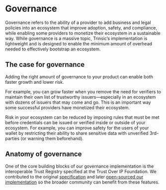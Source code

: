 # Governance
Governance refers to the ability of a provider to add business and legal policies into an ecosystem that improve adoption, safety, and compliance, while enabling some providers to monetize their ecosystem in a sustainable way. While governance is a massive topic, Trinsic’s implementation is lightweight and is designed to enable the minimum amount of overhead needed to effectively bootstrap an ecosystem.

## The case for governance

Adding the right amount of governance to your product can enable both faster growth and lower risk. 

For example, you can grow faster when you remove the need for verifiers to maintain their own list of trustworthy issuers—especially in an ecosystem with dozens of issuers that may come and go. This is an important way some successful providers have monetized their ecosystem. 

Risk in your ecosystem can be reduced by imposing rules that must be met before credentials can be issued or verified inside or outside of your ecosystem. For example, you can improve safety for the users of your wallet by restricting their ability to share sensitive data with unverified 3rd-parties (or warning them beforehand).

## Anatomy of governance

One of the core building blocks of our governance implementation is the interoperable Trust Registry specified at the Trust Over IP Foundation. We contributed to the original [specification](https://github.com/trustoverip/tswg-trust-registry-tf) and later [open-sourced our implementation](https://trinsic.id/trinsic-builds-open-source-trust-registry-sponsored-by-essif-lab/) so the broader community can benefit from these features.